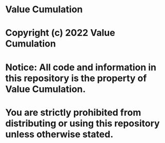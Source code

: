 # Value Cumulation

# Copyright (c) 2022 Value Cumulation

# Notice: All code and information in this repository is the property of Value Cumulation.
# You are strictly prohibited from distributing or using this repository unless otherwise stated.
